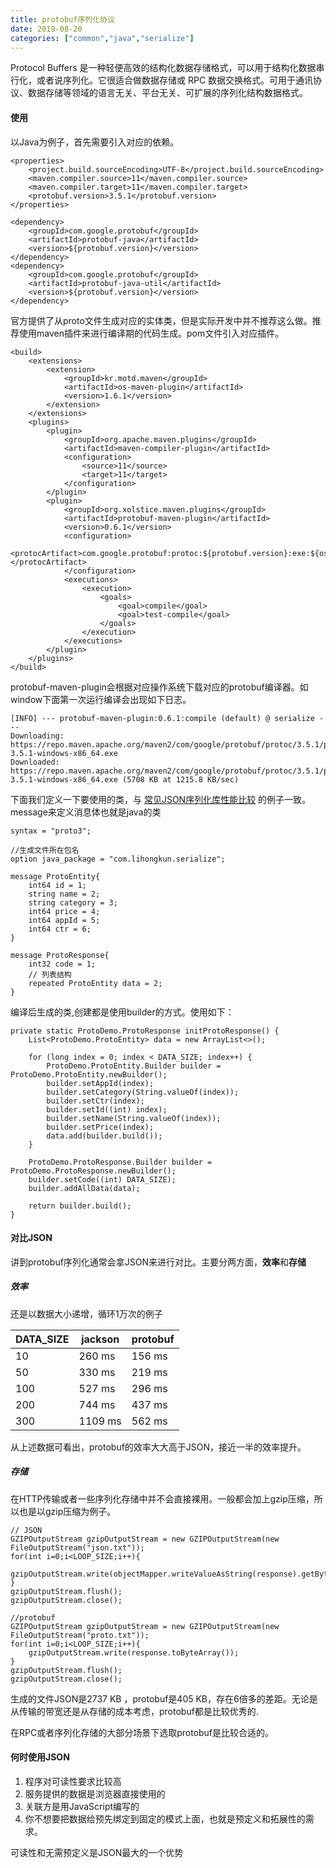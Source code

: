 ```yaml
---
title: protobuf序列化协议
date: 2019-08-20
categories: ["common","java","serialize"]
---
```


Protocol Buffers 是一种轻便高效的结构化数据存储格式，可以用于结构化数据串行化，或者说序列化。它很适合做数据存储或 RPC 数据交换格式。可用于通讯协议、数据存储等领域的语言无关、平台无关、可扩展的序列化结构数据格式。<!--more-->

#### 使用

以Java为例子，首先需要引入对应的依赖。

```
<properties>
	<project.build.sourceEncoding>UTF-8</project.build.sourceEncoding>
	<maven.compiler.source>11</maven.compiler.source>
	<maven.compiler.target>11</maven.compiler.target>
	<protobuf.version>3.5.1</protobuf.version>
</properties>

<dependency>
	<groupId>com.google.protobuf</groupId>
	<artifactId>protobuf-java</artifactId>
	<version>${protobuf.version}</version>
</dependency>
<dependency>
	<groupId>com.google.protobuf</groupId>
	<artifactId>protobuf-java-util</artifactId>
	<version>${protobuf.version}</version>
</dependency>
```

官方提供了从proto文件生成对应的实体类，但是实际开发中并不推荐这么做。推荐使用maven插件来进行编译期的代码生成。pom文件引入对应插件。

```
<build>
	<extensions>
		<extension>
			<groupId>kr.motd.maven</groupId>
			<artifactId>os-maven-plugin</artifactId>
			<version>1.6.1</version>
		</extension>
	</extensions>
	<plugins>
		<plugin>
			<groupId>org.apache.maven.plugins</groupId>
			<artifactId>maven-compiler-plugin</artifactId>
			<configuration>
				<source>11</source>
				<target>11</target>
			</configuration>
		</plugin>
		<plugin>
			<groupId>org.xolstice.maven.plugins</groupId>
			<artifactId>protobuf-maven-plugin</artifactId>
			<version>0.6.1</version>
			<configuration>
				<protocArtifact>com.google.protobuf:protoc:${protobuf.version}:exe:${os.detected.classifier}</protocArtifact>
			</configuration>
			<executions>
				<execution>
					<goals>
						<goal>compile</goal>
						<goal>test-compile</goal>
					</goals>
				</execution>
			</executions>
		</plugin>
	</plugins>
</build>
```

protobuf-maven-plugin会根据对应操作系统下载对应的protobuf编译器。如window下面第一次运行编译会出现如下日志。

```
[INFO] --- protobuf-maven-plugin:0.6.1:compile (default) @ serialize ---
Downloading: https://repo.maven.apache.org/maven2/com/google/protobuf/protoc/3.5.1/protoc-3.5.1-windows-x86_64.exe
Downloaded: https://repo.maven.apache.org/maven2/com/google/protobuf/protoc/3.5.1/protoc-3.5.1-windows-x86_64.exe (5708 KB at 1215.8 KB/sec)
```

下面我们定义一下要使用的类，与 [常见JSON序列化库性能比较](https://www.lihongkun.com/common/json_compare/)  的例子一致。message来定义消息体也就是java的类

```
syntax = "proto3";

//生成文件所在包名
option java_package = "com.lihongkun.serialize";

message ProtoEntity{
    int64 id = 1;
    string name = 2;
    string category = 3;
    int64 price = 4;
    int64 appId = 5;
    int64 ctr = 6;
}

message ProtoResponse{
    int32 code = 1;
    // 列表结构
    repeated ProtoEntity data = 2;
}
```

编译后生成的类,创建都是使用builder的方式。使用如下：

```
private static ProtoDemo.ProtoResponse initProtoResponse() {
	List<ProtoDemo.ProtoEntity> data = new ArrayList<>();

	for (long index = 0; index < DATA_SIZE; index++) {
		ProtoDemo.ProtoEntity.Builder builder = ProtoDemo.ProtoEntity.newBuilder();
		builder.setAppId(index);
		builder.setCategory(String.valueOf(index));
		builder.setCtr(index);
		builder.setId((int) index);
		builder.setName(String.valueOf(index));
		builder.setPrice(index);
		data.add(builder.build());
	}

	ProtoDemo.ProtoResponse.Builder builder = ProtoDemo.ProtoResponse.newBuilder();
	builder.setCode((int) DATA_SIZE);
	builder.addAllData(data);

	return builder.build();
}
```

#### 对比JSON

讲到protobuf序列化通常会拿JSON来进行对比。主要分两方面，**效率**和**存储**

##### 效率

还是以数据大小递增，循环1万次的例子

| DATA_SIZE | jackson | protobuf |
| --------- | ------- | -------- |
| 10        | 260 ms  | 156 ms   |
| 50        | 330 ms  | 219 ms   |
| 100       | 527 ms  | 296 ms   |
| 200       | 744 ms  | 437 ms   |
| 300       | 1109 ms | 562 ms   |

从上述数据可看出，protobuf的效率大大高于JSON，接近一半的效率提升。

##### 存储

在HTTP传输或者一些序列化存储中并不会直接裸用。一般都会加上gzip压缩，所以也是以gzip压缩为例子。

```
// JSON
GZIPOutputStream gzipOutputStream = new GZIPOutputStream(new FileOutputStream("json.txt"));
for(int i=0;i<LOOP_SIZE;i++){
	gzipOutputStream.write(objectMapper.writeValueAsString(response).getBytes());
}
gzipOutputStream.flush();
gzipOutputStream.close();

//protobuf
GZIPOutputStream gzipOutputStream = new GZIPOutputStream(new FileOutputStream("proto.txt"));
for(int i=0;i<LOOP_SIZE;i++){
	gzipOutputStream.write(response.toByteArray());
}
gzipOutputStream.flush();
gzipOutputStream.close();
```

生成的文件JSON是2737 KB ，protobuf是405 KB，存在6倍多的差距。无论是从传输的带宽还是从存储的成本考虑，protobuf都是比较优秀的.

在RPC或者序列化存储的大部分场景下选取protobuf是比较合适的。

#### 何时使用JSON

1. 程序对可读性要求比较高
2. 服务提供的数据是浏览器直接使用的
3. 关联方是用JavaScript编写的
4. 你不想要把数据给预先绑定到固定的模式上面，也就是预定义和拓展性的需求。

可读性和无需预定义是JSON最大的一个优势
